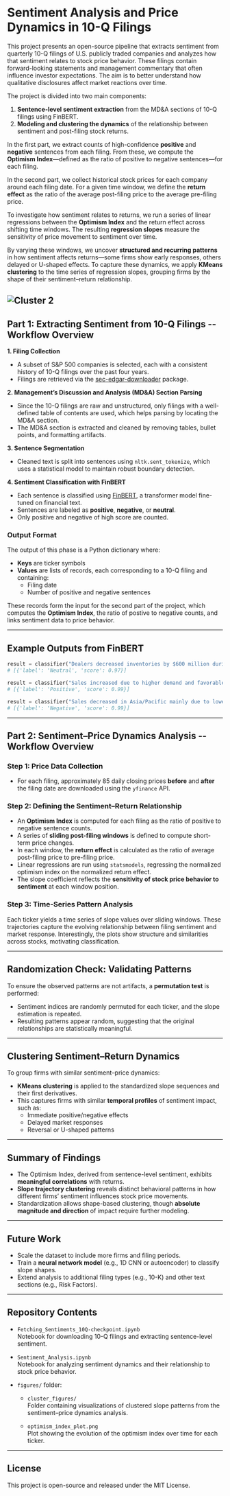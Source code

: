 # Sentiment Analysis and Price Dynamics in 10-Q Filings

This project presents an open-source pipeline that extracts sentiment from quarterly 10-Q filings of U.S. publicly traded companies and analyzes how that sentiment relates to stock price behavior. 
  These filings contain forward-looking statements and management commentary that often influence investor expectations. The aim is to better understand how qualitative disclosures affect market reactions over time.

The project is divided into two main components:
1. **Sentence-level sentiment extraction** from the MD&A sections of 10-Q filings using FinBERT.
2. **Modeling and clustering the dynamics** of the relationship between sentiment and post-filing stock returns.

In the first part, we extract counts of high-confidence **positive** and **negative** sentences from each filing. From these, we compute the **Optimism Index**—defined as the ratio of positive to negative sentences—for each filing.

In the second part, we collect historical stock prices for each company around each filing date. For a given time window, we define the **return effect** as the ratio of the average post-filing price to the average pre-filing price.  

To investigate how sentiment relates to returns, we run a series of linear regressions between the **Optimism Index** and the return effect across shifting time windows. The resulting **regression slopes** measure the sensitivity of price movement to sentiment over time.
  
By varying these windows, we uncover **structured and recurring patterns** in how sentiment affects returns—some firms show early responses, others delayed or U-shaped effects. To capture these dynamics, we apply **KMeans clustering** to the time series of regression slopes, grouping firms by the shape of their sentiment–return relationship.

![Cluster 2](Figures/Cluster_figs/Cluster_2.jpg)
---

## Part 1: Extracting Sentiment from 10-Q Filings -- Workflow Overview
 
**1. Filing Collection**
- A subset of S&P 500 companies is selected, each with a consistent history of 10-Q filings over the past four years.
- Filings are retrieved via the [sec-edgar-downloader](https://github.com/jadchaar/sec-edgar-downloader) package.

**2. **Management’s Discussion and Analysis (MD&A)** Section Parsing**
- Since the 10-Q filings are raw and unstructured, only filings with a well-defined table of contents are used, which helps parsing by locating the MD&A section.
- The MD&A section is extracted and cleaned by removing tables, bullet points, and formatting artifacts.

**3. Sentence Segmentation**
- Cleaned text is split into sentences using `nltk.sent_tokenize`, which uses a statistical model to maintain robust boundary detection.

**4. Sentiment Classification with FinBERT**
- Each sentence is classified using [FinBERT](https://github.com/ProsusAI/finBERT), a transformer model fine-tuned on financial text.
- Sentences are labeled as **positive**, **negative**, or **neutral**.
- Only positive and negative of high score are counted.

### Output Format

The output of this phase is a Python dictionary where:
- **Keys** are ticker symbols
- **Values** are lists of records, each corresponding to a 10-Q filing and containing:
  - Filing date
  - Number of positive and negative sentences

These records form the input for the second part of the project, which computes the **Optimism Index**, the ratio of postive to negative counts, and links sentiment data to price behavior.

---

## Example Outputs from FinBERT

```python
result = classifier("Dealers decreased inventories by $600 million during the third quarter of 2020.")
# [{'label': 'Neutral', 'score': 0.97}]

result = classifier("Sales increased due to higher demand and favorable currency impacts.")
# [{'label': 'Positive', 'score': 0.99}]

result = classifier("Sales decreased in Asia/Pacific mainly due to lower sales volume.")
# [{'label': 'Negative', 'score': 0.99}]
```

---

## Part 2: Sentiment–Price Dynamics Analysis -- Workflow Overview

### Step 1: Price Data Collection
- For each filing, approximately 85 daily closing prices **before** and **after** the filing date are downloaded using the `yfinance` API.

### Step 2: Defining the Sentiment–Return Relationship
- An **Optimism Index** is computed for each filing as the ratio of positive to negative sentence counts.
- A series of **sliding post-filing windows** is defined to compute short-term price changes.
- In each window, the **return effect** is calculated as the ratio of average post-filing price to pre-filing price.
- Linear regressions are run using `statsmodels`, regressing the normalized optimism index on the normalized return effect.
- The slope coefficient reflects the **sensitivity of stock price behavior to sentiment** at each window position.

### Step 3: Time-Series Pattern Analysis

Each ticker yields a time series of slope values over sliding windows.  These trajectories capture the evolving relationship between filing sentiment and market response. Interestingly, the plots show structure and similarities across stocks, motivating classification.

---

## Randomization Check: Validating Patterns

To ensure the observed patterns are not artifacts, a **permutation test** is performed:
- Sentiment indices are randomly permuted for each ticker, and the slope estimation is repeated.
- Resulting patterns appear random, suggesting that the original relationships are statistically meaningful.

---

## Clustering Sentiment–Return Dynamics

To group firms with similar sentiment–price dynamics:
- **KMeans clustering** is applied to the standardized slope sequences and their first derivatives.
- This captures firms with similar **temporal profiles** of sentiment impact, such as:
  - Immediate positive/negative effects
  - Delayed market responses
  - Reversal or U-shaped patterns

---

## Summary of Findings

- The Optimism Index, derived from sentence-level sentiment, exhibits **meaningful correlations** with returns.
- **Slope trajectory clustering** reveals distinct behavioral patterns in how different firms’ sentiment influences stock price movements.
- Standardization allows shape-based clustering, though **absolute magnitude and direction** of impact require further modeling.

---

## Future Work

- Scale the dataset to include more firms and filing periods.
- Train a **neural network model** (e.g., 1D CNN or autoencoder) to classify slope shapes.
- Extend analysis to additional filing types (e.g., 10-K) and other text sections (e.g., Risk Factors).

---
## Repository Contents

- `Fetching_Sentiments_10Q-checkpoint.ipynb`  
  Notebook for downloading 10-Q filings and extracting sentence-level sentiment.

- `Sentiment_Analysis.ipynb`  
  Notebook for analyzing sentiment dynamics and their relationship to stock price behavior.
- `figures/` folder:
    - `cluster_figures/`  
       Folder containing visualizations of clustered slope patterns from the sentiment–price dynamics analysis.

    - `optimism_index_plot.png`  
       Plot showing the evolution of the optimism index over time for each ticker.
---
## License

This project is open-source and released under the MIT License.
